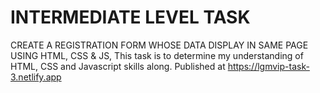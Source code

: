 # INTERMEDIATE LEVEL TASK
CREATE A REGISTRATION FORM WHOSE DATA DISPLAY IN SAME PAGE  USING HTML, CSS & JS,
This task is to determine my understanding of HTML, CSS and Javascript skills along.
Published at https://lgmvip-task-3.netlify.app
